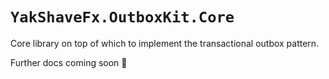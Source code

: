 # `YakShaveFx.OutboxKit.Core`

Core library on top of which to implement the transactional outbox pattern.

Further docs coming soon 🚧